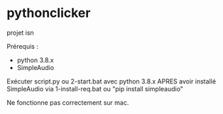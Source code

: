 # pythonclicker
projet isn

Prérequis :
- python 3.8.x
- SimpleAudio

Exécuter script.py ou 2-start.bat avec python 3.8.x APRES avoir installé SimpleAudio via 1-install-req.bat ou "pip install simpleaudio"

Ne fonctionne pas correctement sur mac.